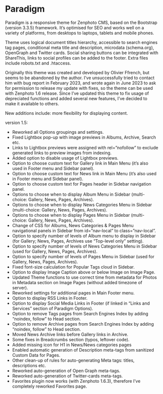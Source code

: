 # Paradigm

Paradigm is a responsive theme for Zenphoto CMS, based on the Bootstrap (version 3.3.5) framework. It’s optimised for SEO and works well on a variety of platforms, from desktops to laptops, tablets and mobile phones.

Theme uses logical document titles hierarchy, accessible to search engines tag pages, conditional meta title and description, microdata (schema.org), OpenGraph and Twitter cards. Social sharing buttons can be integrated with ShareThis, links to social profiles can be added to the footer.
Extra files include robots.txt and .htaccess.

Originally this theme was created and developed by Olivier Ffrench, but seems to be abandoned by the author. I’ve unsuccessfully tried to contact him with bug report in February 2023, and wrote again in June 2023 to ask for permission to release my update with fixes, so the theme can be used with Zenphoto 1.6 release.
Since I’ve updated this theme to fix usage of depreciated functions and added several new features, I’ve decided to make it available to others.

New additions include: more flexibility for displaying content.

version 1.5:

 - Reworked all Options groupings and settings.
 - Fixed Lightbox pop-up with image previews in Albums, Archive, Search etc.
 - Links to Lightbox previews were assigned with rel=”nofollow” to exclude generated links to preview images from indexing.
 - Added option to disable usage of Lightbox previews.
 - Option to choose custom text for Gallery link in Main Menu (it’s also used in Footer menu and Sidebar panel).
 - Option to choose custom text for News link in Main Menu (it’s also used in Footer menu and Sidebar panel).
 - Option to choose custom text for Pages header in Sidebar navigation panel.
 - Options to choose when to display Album Menu in Sidebar (multi-choice: Gallery, News, Pages, Archives).
 - Options to choose when to display News Categories Menu in Sidebar (multi-choice: Gallery, News, Pages, Archives).
 - Options to choose when to display Pages Menu in Sidebar (multi-choice: Gallery, News, Pages, Archives).
 - Change of CSS for Albums, News Categories & Pages Menu navigational panels in Sidebar from id=”nav-local” to class=”nav-local”.
 - Option to specify number of levels of Album menu to display in Sidebar (for Gallery; News, Pages, Archives use “Top-level only” setting).
 - Option to specify number of levels of News Categories Menu in Sidebar (used for Gallery, News, Pages, Archives).
 - Option to specify number of levels of Pages Menu in Sidebar (used for Gallery, News, Pages, Archives).
 - Fixed font-size calculation for Popular Tags cloud in Sidebar.
 - Option to display Image Caption above or below Image on Image Page.
 - Updated Theme functions to use correct time from metadata for Photos in Metadata section on Image Pages (without added timezone of server).
 - Reworked settings for additional pages in Main Footer menu.
 - Option to display RSS Links in Footer.
 - Option to display Social Media Links in Footer (if linked in “Links and Services” section of Paradigm Options).
 - Option to remove Tags pages from Search Engines Index by adding “noindex, follow” to Head section.
 - Option to remove Archive pages from Search Engines Index by adding “noindex, follow” to Head section.
 - Moved News Archive links before Gallery links in Archive.
 - Some fixes in Breadcrumbs section (typos, leftover code).
 - Added missing icon for H1 in News/News categories pages
 - Enabled automatic generation of Description meta-tags from sanitized Custom Data for Pages.
 - Other clean-up of rules for auto-generating Meta tags: titles, descriptions etc.
 - Reworked auto-generation of Open Graph meta-tags.
 - Reworked auto-generation of Twitter-cards meta-tags.
 - Favorites plugin now works (with Zenphoto 1.6.3), therefore I’ve completely reworked Favorites page.
